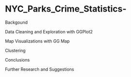 # NYC_Parks_Crime_Statistics-

Backgound
  
Data Cleaning and Exploration with GGPlot2 

Map Visualizations with GG Map

Clustering 

Conclusions

Further Research and Suggestions 
